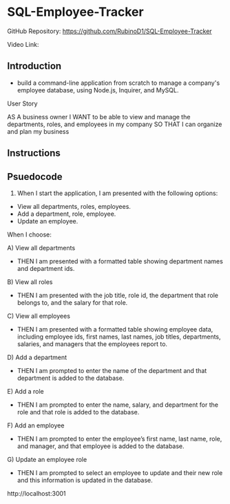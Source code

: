 # SQL-Employee-Tracker

GitHub Repository: https://github.com/RubinoD1/SQL-Employee-Tracker

Video Link: 

## Introduction 
- build a command-line application from scratch to manage a company's employee database, using Node.js, Inquirer, and MySQL.

User Story

AS A business owner
I WANT to be able to view and manage the departments, roles, and employees in my company
SO THAT I can organize and plan my business

## Instructions 

## Psuedocode

1) When I start the application, I am presented with the following options:
- View all departments, roles, employees. 
- Add a department, role, employee. 
- Update an employee. 


When I choose:

A) View all departments 
-  THEN I am presented with a formatted table showing department names and department ids. 

B) View all roles 
- THEN I am presented with the job title, role id, the department that role belongs to, and the salary for that role.

C) View all employees
- THEN I am presented with a formatted table showing employee data, including employee ids, first names, last names, job titles, departments, salaries, and managers that the employees report to. 

D) Add a department
- THEN I am prompted to enter the name of the department and that department is added to the database. 

E) Add a role
- THEN I am prompted to enter the name, salary, and department for the role and that role is added to the database.

F) Add an employee
- THEN I am prompted to enter the employee’s first name, last name, role, and manager, and that employee is added to the database. 

G) Update an employee role
- THEN I am prompted to select an employee to update and their new role and this information is updated in the database. 


http://localhost:3001